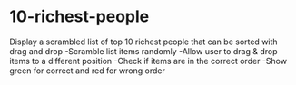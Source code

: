 # 10-richest-people

Display a scrambled list of top 10 richest people that can be sorted with drag and drop
-Scramble list items randomly
-Allow user to drag & drop items to a different position
-Check if items are in the correct order
-Show green for correct and red for wrong order
